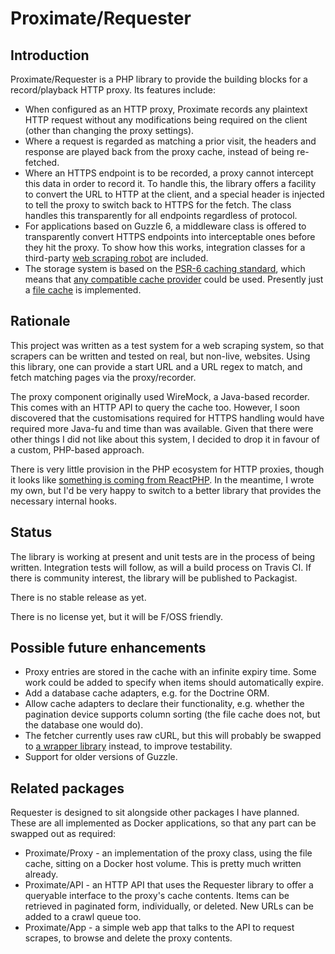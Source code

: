 Proximate/Requester
===

Introduction
---

Proximate/Requester is a PHP library to provide the building blocks for a record/playback
HTTP proxy. Its features include:

* When configured as an HTTP proxy, Proximate records any plaintext HTTP request without any
modifications being required on the client (other than changing the proxy settings).
* Where a request is regarded as matching a prior visit, the headers and response are played
back from the proxy cache, instead of being re-fetched.
* Where an HTTPS endpoint is to be recorded, a proxy cannot intercept this data in order to
record it. To handle this, the library offers a facility to convert the URL to HTTP at the
client, and a special header is injected to tell the proxy to switch back to HTTPS for the
fetch. The class handles this transparently for all endpoints regardless of protocol.
* For applications based on Guzzle 6, a middleware class is offered to transparently
convert HTTPS endpoints into interceptable ones before they hit the proxy. To show how this
works, integration classes for a third-party [web scraping robot](https://github.com/spatie/crawler)
are included.
* The storage system is based on the [PSR-6 caching standard](http://www.php-fig.org/psr/psr-6/),
which means that [any compatible cache provider](https://github.com/php-cache/cache/tree/master/src/Adapter)
could be used. Presently just a
[file cache](https://github.com/php-cache/cache/tree/master/src/Adapter/Filesystem) is implemented.

Rationale
---

This project was written as a test system for a web scraping system, so that scrapers can be
written and tested on real, but non-live, websites. Using this library, one can provide a
start URL and a URL regex to match, and fetch matching pages via the proxy/recorder.

The proxy component originally used WireMock, a Java-based recorder. This comes with an
HTTP API to query the cache too. However, I soon discovered that the customisations required
for HTTPS handling would have required more Java-fu and time than was available. Given that there
were other things I did not like about this system, I decided to drop it in favour of a custom,
PHP-based approach.

There is very little provision in the PHP ecosystem for HTTP proxies, though it looks like
[something is coming from ReactPHP](https://github.com/clue/php-http-proxy-react/issues/4). In
the meantime, I wrote my own, but I'd be very happy to switch to a better library that provides
the necessary internal hooks.

Status
---

The library is working at present and unit tests are in the process of being written. Integration
tests will follow, as will a build process on Travis CI. If there is community interest, the
library will be published to Packagist.

There is no stable release as yet.

There is no license yet, but it will be F/OSS friendly.

Possible future enhancements
---

* Proxy entries are stored in the cache with an infinite expiry time. Some work could be added
to specify when items should automatically expire.
* Add a database cache adapters, e.g. for the Doctrine ORM.
* Allow cache adapters to declare their functionality, e.g. whether the pagination device
supports column sorting (the file cache does not, but the database one would do).
* The fetcher currently uses raw cURL, but this will probably be swapped to
[a wrapper library](https://github.com/php-mod/curl) instead, to improve testability.
* Support for older versions of Guzzle.

Related packages
---

Requester is designed to sit alongside other packages I have planned. These are all implemented
as Docker applications, so that any part can be swapped out as required:

* Proximate/Proxy - an implementation of the proxy class, using the file cache, sitting on a
Docker host volume. This is pretty much written already.
* Proximate/API - an HTTP API that uses the Requester library to offer a queryable interface
to the proxy's cache contents. Items can be retrieved in paginated form, individually, or deleted.
New URLs can be added to a crawl queue too.
* Proximate/App - a simple web app that talks to the API to request scrapes, to browse and delete
the proxy contents.
